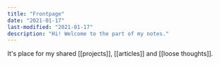 ```yaml
---
title: "Frontpage"
date: "2021-01-17"
last-modified: "2021-01-17"
description: "Hi! Welcome to the part of my notes."
---
```


It's place for my shared [[projects]], [[articles]] and [[loose thoughts]].